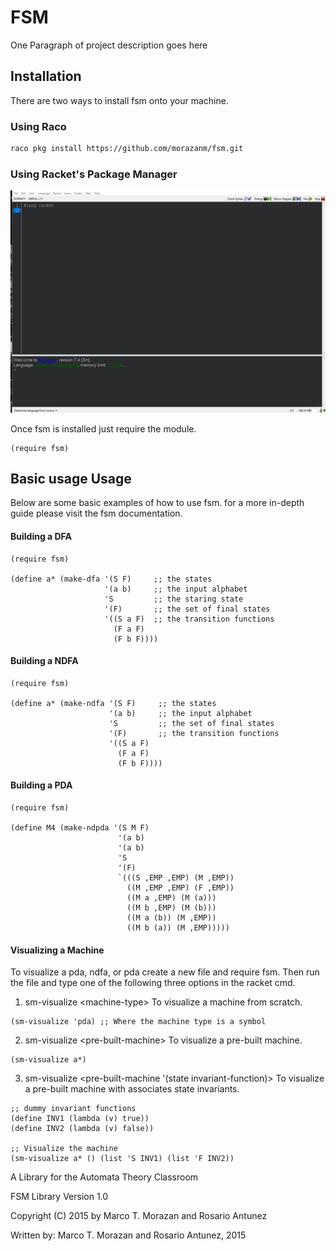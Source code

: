 # FSM

One Paragraph of project description goes here



## Installation
There are two ways to install fsm onto your machine.

### Using Raco

```bash
raco pkg install https://github.com/morazanm/fsm.git
```

### Using Racket's Package Manager
![Racket Package Manager Install](install.gif)


Once fsm is installed just require the module. 
```racket
(require fsm)
```



## Basic usage Usage
Below are some basic examples of how to use fsm. for a more in-depth guide please visit the fsm documentation.

#### Building a DFA
```racket
(require fsm)

(define a* (make-dfa '(S F)     ;; the states
                     '(a b)     ;; the input alphabet
                     'S         ;; the staring state
                     '(F)       ;; the set of final states
                     '((S a F)  ;; the transition functions
                       (F a F)
                       (F b F))))
```

#### Building a NDFA
```racket
(require fsm)

(define a* (make-ndfa '(S F)     ;; the states
                      '(a b)     ;; the input alphabet
                      'S         ;; the set of final states
                      '(F)       ;; the transition functions
                      '((S a F)
                        (F a F)
                        (F b F))))
```
#### Building a PDA
```racket
(require fsm)

(define M4 (make-ndpda '(S M F)
                        '(a b)
                        '(a b)
                        'S
                        '(F)
                        `(((S ,EMP ,EMP) (M ,EMP))
                          ((M ,EMP ,EMP) (F ,EMP))
                          ((M a ,EMP) (M (a)))
                          ((M b ,EMP) (M (b)))
                          ((M a (b)) (M ,EMP))
                          ((M b (a)) (M ,EMP)))))
```


#### Visualizing a Machine 
To visualize a pda, ndfa, or pda create a new file and require fsm. Then run the file and type one of the following three options in the racket cmd.

1) sm-visualize &lt;machine-type&gt; To visualize a machine from scratch.
```racket
(sm-visualize 'pda) ;; Where the machine type is a symbol
```

2) sm-visualize &lt;pre-built-machine&gt; To visualize a pre-built machine.
```racket
(sm-visualize a*)
```

3) sm-visualize &lt;pre-built-machine '(state invariant-function)&gt; To visualize a pre-built machine with associates state invariants.
```racket
;; dummy invariant functions
(define INV1 (lambda (v) true))
(define INV2 (lambda (v) false))

;; Visualize the machine 
(sm-visualize a* () (list 'S INV1) (list 'F INV2))
```
A Library for the Automata Theory Classroom

FSM Library Version 1.0

Copyright (C) 2015 by Marco T. Morazan and Rosario Antunez

Written by: Marco T. Morazan and Rosario Antunez, 2015
